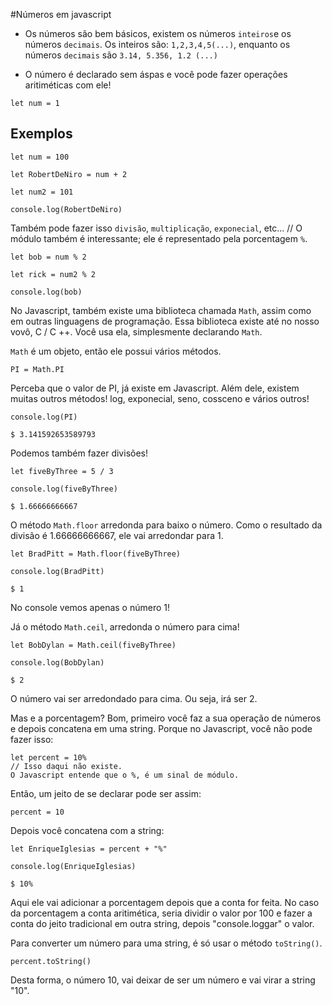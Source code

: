 #Números em javascript 

- Os números são bem básicos, existem os números `inteiros`e os números `decimais`. Os inteiros são: `1,2,3,4,5(...)`, enquanto os números `decimais` são `3.14, 5.356, 1.2 (...)` 

- O número é declarado sem áspas e você pode fazer operações aritiméticas com ele!
```
let num = 1
```

## Exemplos
```
let num = 100 

let RobertDeNiro = num + 2

let num2 = 101

console.log(RobertDeNiro)
```
Também pode fazer isso `divisão`, `multiplicação`, `exponecial`, etc...
// O módulo também é interessante; ele é representado pela porcentagem `%`.

```
let bob = num % 2 

let rick = num2 % 2

console.log(bob)
```
No Javascript, também existe uma biblioteca chamada `Math`, assim como em outras linguagens de programação. Essa biblioteca existe até no nosso vovô, C / C ++. Você usa ela, simplesmente declarando `Math`.

`Math` é um objeto, então ele possui vários métodos.
 
```
PI = Math.PI 
```
Perceba que o valor de PI, já existe em Javascript. Além dele, existem muitas outros métodos! log, exponecial, seno, cossceno e vários outros!

```
console.log(PI)

$ 3.141592653589793

```
Podemos também fazer divisões!

```
let fiveByThree = 5 / 3 

console.log(fiveByThree) 

$ 1.66666666667
```
 
O método `Math.floor` arredonda para baixo o número. Como o resultado da divisão é 1.66666666667, ele vai arredondar para 1. 

```
let BradPitt = Math.floor(fiveByThree)

console.log(BradPitt) 

$ 1

```

No console vemos apenas o número 1! 

Já o método `Math.ceil`, arredonda o número para cima! 

```
let BobDylan = Math.ceil(fiveByThree)

console.log(BobDylan)

$ 2
```
O número vai ser arredondado para cima. Ou seja, irá ser 2. 

Mas e a porcentagem? Bom, primeiro você faz a sua operação de números e depois concatena em uma string. Porque no Javascript, você não pode fazer isso:

```
let percent = 10% 
// Isso daqui não existe. 
O Javascript entende que o %, é um sinal de módulo.
```
Então, um jeito de se declarar pode ser assim:

```
percent = 10
```
Depois você concatena com a string:

```
let EnriqueIglesias = percent + "%"

console.log(EnriqueIglesias) 

$ 10%
```

Aqui ele vai adicionar a porcentagem depois que a conta for feita. No caso da porcentagem a conta aritimética, seria dividir o valor por 100 e fazer a conta do jeito tradicional em outra string, depois "console.loggar" o valor. 

Para converter um número para uma string, é só usar o método `toString()`. 

```
percent.toString() 

```
Desta forma, o número 10, vai deixar de ser um número e vai virar a string "10". 
